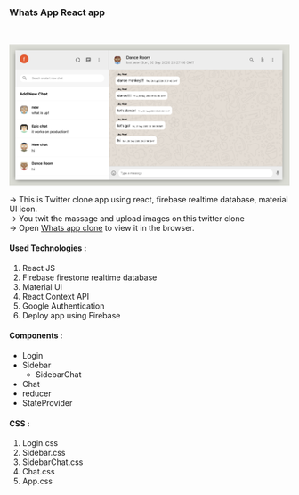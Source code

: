 ### Whats App React app

<br/>

![Alt text](https://github.com/jaypatel0717/whatsapp_clone/blob/master/public/home.png)

-> This is Twitter clone app using react, firebase realtime database, material UI icon.<br/>
-> You twit the massage and upload images on this twitter clone<br/>
-> Open [Whats app clone](https://whatsappclone-f3409.web.app/) to view it in the browser.
<br/>

#### Used Technologies :

1. React JS
2. Firebase firestone realtime database
3. Material UI
4. React Context API
5. Google Authentication
6. Deploy app using Firebase

#### Components :

- Login
- Sidebar
  - SidebarChat
- Chat
- reducer
- StateProvider

#### CSS :

1. Login.css
2. Sidebar.css
3. SidebarChat.css
4. Chat.css
5. App.css
